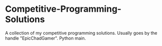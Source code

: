 # Competitive-Programming-Solutions
A collection of my competitive programming solutions. Usually goes by the handle "EpicChadGamer". Python main. 
